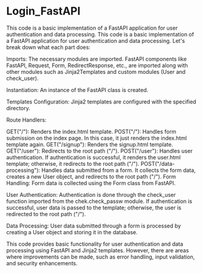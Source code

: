 # Login_FastAPI
This code is a basic implementation of a FastAPI application for user authentication and data processing.
This code is a basic implementation of a FastAPI application for user authentication and data processing. Let's break down what each part does:

Imports: The necessary modules are imported. FastAPI components like FastAPI, Request, Form, RedirectResponse, etc., are imported along with other modules such as Jinja2Templates and custom modules (User and check_user).

Instantiation: An instance of the FastAPI class is created.

Templates Configuration: Jinja2 templates are configured with the specified directory.

Route Handlers:

GET("/"): Renders the index.html template.
POST("/"): Handles form submission on the index page. In this case, it just renders the index.html template again.
GET("/signup"): Renders the signup.html template.
GET("/user"): Redirects to the root path ("/").
POST("/user"): Handles user authentication. If authentication is successful, it renders the user.html template; otherwise, it redirects to the root path ("/").
POST("/data-processing"): Handles data submitted from a form. It collects the form data, creates a new User object, and redirects to the root path ("/").
Form Handling: Form data is collected using the Form class from FastAPI.

User Authentication: Authentication is done through the check_user function imported from the chek.check_passw module. If authentication is successful, user data is passed to the template; otherwise, the user is redirected to the root path ("/").

Data Processing: User data submitted through a form is processed by creating a User object and storing it in the database.

This code provides basic functionality for user authentication and data processing using FastAPI and Jinja2 templates. However, there are areas where improvements can be made, such as error handling, input validation, and security enhancements.
